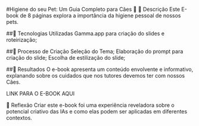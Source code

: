 #Higiene do seu Pet: Um Guia Completo para Cães 🌌
📒 Descrição
Este E-book de 8 páginas explora a importância da higiene pessoal de nossos pets.

##🤖 Tecnologias Utilizadas
Gamma.app para criação do slides e roteirização;

##🧐 Processo de Criação
Seleção do Tema;
Elaboração do prompt para criação do slide;
Escolha de estilização do slide;


##🚀 Resultados
O e-book apresenta um conteúdo envolvente e informativo, explanando sobre os cuidados que nos tutores devemos ter com nossos Cães.

LINK PARA O E-BOOK AQUI

💭 Reflexão
Criar este e-book foi uma experiência reveladora sobre o potencial criativo das IAs e como elas podem ser aplicadas em diferentes contextos.
